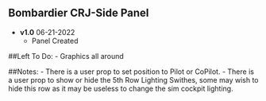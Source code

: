## Bombardier CRJ-Side Panel
- **v1.0**  06-21-2022 
    - Panel Created


##Left To Do:
    - Graphics all around
	
##Notes:
    - There is a user prop to set position to Pilot or CoPilot.
    - There is a user prop to show or hide the 5th Row Lighting Swithes, some may wish to hide this row as it may be useless to change the sim cockpit lighting.
  